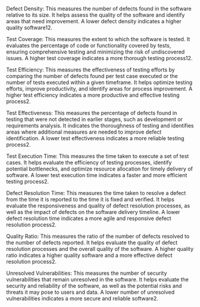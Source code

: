 Defect Density: This measures the number of defects found in the software relative to its size. It helps assess the quality of the software and identify areas that need improvement. 
A lower defect density indicates a higher quality software12.

Test Coverage: This measures the extent to which the software is tested. It evaluates the percentage of code or functionality covered by tests, 
ensuring comprehensive testing and minimizing the risk of undiscovered issues. A higher test coverage indicates a more thorough testing process12.

Test Efficiency: This measures the effectiveness of testing efforts by comparing the number of defects found per test case executed or the number of tests executed within a given timeframe. 
It helps optimize testing efforts, improve productivity, and identify areas for process improvement. A higher test efficiency indicates a more productive and effective testing process2.

Test Effectiveness: This measures the percentage of defects found in testing that were not detected in earlier stages, such as development or requirements analysis. It indicates the 
thoroughness of testing and identifies areas where additional measures are needed to improve defect identification. A lower test effectiveness indicates a more reliable testing process2.

Test Execution Time: This measures the time taken to execute a set of test cases. It helps evaluate the efficiency of testing processes, identify potential bottlenecks,
and optimize resource allocation for timely delivery of software. A lower test execution time indicates a faster and more efficient testing process2.

Defect Resolution Time: This measures the time taken to resolve a defect from the time it is reported to the time it is fixed and verified. It helps evaluate the responsiveness 
and quality of defect resolution processes, as well as the impact of defects on the software delivery timeline. A lower defect resolution time indicates a more agile and responsive defect resolution process2.

Quality Ratio: This measures the ratio of the number of defects resolved to the number of defects reported. It helps evaluate the quality of defect resolution processes and 
the overall quality of the software. A higher quality ratio indicates a higher quality software and a more effective defect resolution process2.

Unresolved Vulnerabilities: This measures the number of security vulnerabilities that remain unresolved in the software. It helps evaluate the security and reliability of the software,
as well as the potential risks and threats it may pose to users and data. A lower number of unresolved vulnerabilities indicates a more secure and reliable software2.

